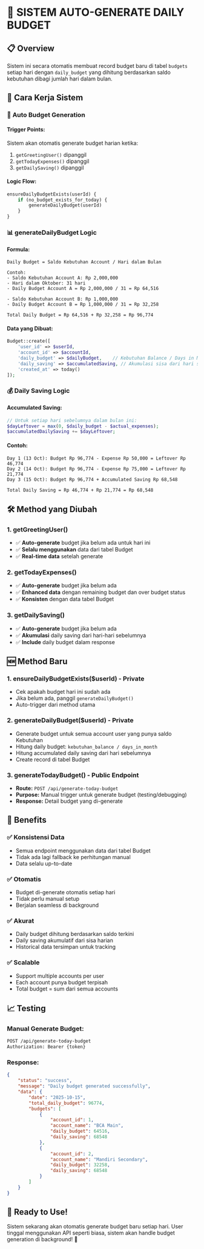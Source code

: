# 🏦 SISTEM AUTO-GENERATE DAILY BUDGET

## 📋 **Overview**

Sistem ini secara otomatis membuat record budget baru di tabel `budgets` setiap hari dengan `daily_budget` yang dihitung berdasarkan saldo kebutuhan dibagi jumlah hari dalam bulan.

## 🔄 **Cara Kerja Sistem**

### 🎯 **Auto Budget Generation**

#### **Trigger Points:**
Sistem akan otomatis generate budget harian ketika:
1. `getGreetingUser()` dipanggil
2. `getTodayExpenses()` dipanggil  
3. `getDailySaving()` dipanggil

#### **Logic Flow:**
```php
ensureDailyBudgetExists(userId) {
    if (no_budget_exists_for_today) {
        generateDailyBudget(userId)
    }
}
```

### 📊 **generateDailyBudget Logic**

#### **Formula:**
```
Daily Budget = Saldo Kebutuhan Account / Hari dalam Bulan

Contoh:
- Saldo Kebutuhan Account A: Rp 2,000,000
- Hari dalam Oktober: 31 hari
- Daily Budget Account A = Rp 2,000,000 / 31 = Rp 64,516

- Saldo Kebutuhan Account B: Rp 1,000,000  
- Daily Budget Account B = Rp 1,000,000 / 31 = Rp 32,258

Total Daily Budget = Rp 64,516 + Rp 32,258 = Rp 96,774
```

#### **Data yang Dibuat:**
```php
Budget::create([
    'user_id' => $userId,
    'account_id' => $accountId,
    'daily_budget' => $dailyBudget,    // Kebutuhan Balance / Days in Month
    'daily_saving' => $accumulatedSaving, // Akumulasi sisa dari hari sebelumnya
    'created_at' => today()
]);
```

### 💰 **Daily Saving Logic**

#### **Accumulated Saving:**
```php
// Untuk setiap hari sebelumnya dalam bulan ini:
$dayLeftover = max(0, $daily_budget - $actual_expenses);
$accumulatedDailySaving += $dayLeftover;
```

#### **Contoh:**
```
Day 1 (13 Oct): Budget Rp 96,774 - Expense Rp 50,000 = Leftover Rp 46,774
Day 2 (14 Oct): Budget Rp 96,774 - Expense Rp 75,000 = Leftover Rp 21,774  
Day 3 (15 Oct): Budget Rp 96,774 + Accumulated Saving Rp 68,548

Total Daily Saving = Rp 46,774 + Rp 21,774 = Rp 68,548
```

## 🛠 **Method yang Diubah**

### 1. **getGreetingUser()**
- ✅ **Auto-generate** budget jika belum ada untuk hari ini
- ✅ **Selalu menggunakan** data dari tabel Budget
- ✅ **Real-time data** setelah generate

### 2. **getTodayExpenses()**  
- ✅ **Auto-generate** budget jika belum ada
- ✅ **Enhanced data** dengan remaining budget dan over budget status
- ✅ **Konsisten** dengan data tabel Budget

### 3. **getDailySaving()**
- ✅ **Auto-generate** budget jika belum ada
- ✅ **Akumulasi** daily saving dari hari-hari sebelumnya
- ✅ **Include** daily budget dalam response

## 🆕 **Method Baru**

### 1. **ensureDailyBudgetExists($userId)** - Private
- Cek apakah budget hari ini sudah ada
- Jika belum ada, panggil `generateDailyBudget()`
- Auto-trigger dari method utama

### 2. **generateDailyBudget($userId)** - Private  
- Generate budget untuk semua account user yang punya saldo Kebutuhan
- Hitung daily budget: `kebutuhan_balance / days_in_month`
- Hitung accumulated daily saving dari hari sebelumnya
- Create record di tabel Budget

### 3. **generateTodayBudget()** - Public Endpoint
- **Route:** `POST /api/generate-today-budget`
- **Purpose:** Manual trigger untuk generate budget (testing/debugging)
- **Response:** Detail budget yang di-generate

## 🎯 **Benefits**

### ✅ **Konsistensi Data**
- Semua endpoint menggunakan data dari tabel Budget
- Tidak ada lagi fallback ke perhitungan manual
- Data selalu up-to-date

### ✅ **Otomatis**  
- Budget di-generate otomatis setiap hari
- Tidak perlu manual setup
- Berjalan seamless di background

### ✅ **Akurat**
- Daily budget dihitung berdasarkan saldo terkini
- Daily saving akumulatif dari sisa harian
- Historical data tersimpan untuk tracking

### ✅ **Scalable**
- Support multiple accounts per user
- Each account punya budget terpisah
- Total budget = sum dari semua accounts

## 📈 **Testing**

### **Manual Generate Budget:**
```bash
POST /api/generate-today-budget
Authorization: Bearer {token}
```

### **Response:**
```json
{
    "status": "success",
    "message": "Daily budget generated successfully",
    "data": {
        "date": "2025-10-15",
        "total_daily_budget": 96774,
        "budgets": [
            {
                "account_id": 1,
                "account_name": "BCA Main",
                "daily_budget": 64516,
                "daily_saving": 68548
            },
            {
                "account_id": 2, 
                "account_name": "Mandiri Secondary",
                "daily_budget": 32258,
                "daily_saving": 68548
            }
        ]
    }
}
```

## 🚀 **Ready to Use!**

Sistem sekarang akan otomatis generate budget baru setiap hari. User tinggal menggunakan API seperti biasa, sistem akan handle budget generation di background! 🎉